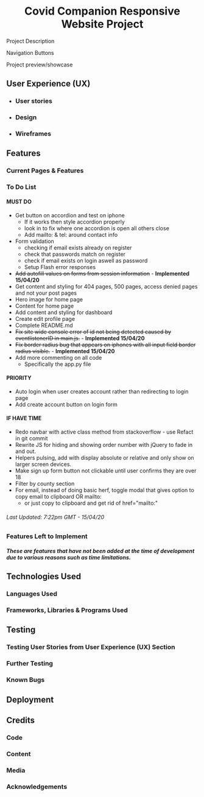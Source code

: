<h1 align="center">Covid Companion Responsive Website Project</h1>

Project Description

Navigation Buttons

Project preview/showcase

## User Experience (UX)

- ### User stories

- ### Design

* ### Wireframes
    
## Features

### Current Pages & Features

### To Do List
#### MUST DO
- Get button on accordion and test on iphone
	- If it works then style accordion properly
	- look in to fix where one accordion is open all others close
	- Add mailto: & tel: around contact info
- Form validation
	- checking if email exists already on register
	- check that passwords match on register
	- check if email exists on login aswell as password
    - Setup Flash error responses
- ~~Add autofill values on forms from session information~~ - **Implemented 15/04/20**
- Get content and styling for 404 pages, 500 pages, access denied pages and not your post pages
- Hero image for home page
- Content for home page
- Add content and styling for dashboard
- Create edit profile page
- Complete README.md
- ~~Fix site wide console error of id not being detected caused by eventlistenerID in main.js.~~ - **Implemented 15/04/20**
- ~~Fix border radius bug that appears on iphones with all input field border radius visible.~~ - **Implemented 15/04/20**
- Add more commenting on all code
	- Specifically the app.py file

#### PRIORITY
- Auto login when user creates account rather than redirecting to login page
- Add create account button on login form

#### IF HAVE TIME
- Redo navbar with active class method from stackoverflow - use Refact in git commit
- Rewrite JS for hiding and showing order number with jQuery to fade in and out.
- Helpers pulsing, add with display absolute or relative and only show on larger screen devices.
- Make sign up form button not clickable until user confirms they are over 18
- Filter by county section
- For email, instead of doing basic herf, toggle modal that gives option to copy email to clipboard OR mailto:
	- or just copy to clipboard and get rid of href="mailto:"
###### Last Updated: 7:22pm GMT - 15/04/20 

### Features Left to Implement
##### These are features that have not been added at the time of development due to various reasons such as time limitations.

## Technologies Used

### Languages Used

### Frameworks, Libraries & Programs Used

## Testing

### Testing User Stories from User Experience (UX) Section

### Further Testing

### Known Bugs

## Deployment

## Credits

### Code

### Content

### Media

### Acknowledgements
